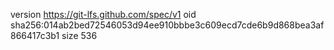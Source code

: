 version https://git-lfs.github.com/spec/v1
oid sha256:014ab2bed72546053d94ee910bbbe3c609ecd7cde6b9d868bea3af866417c3b1
size 536

